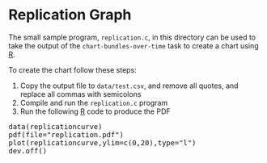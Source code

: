 # Replication Graph #

The small sample program, `replication.c`, in this directory can be used to take the output of the `chart-bundles-over-time` task to create a chart using [R][r-project]. 

To create the chart follow these steps:

1. Copy the output file to `data/test.csv`, and remove all quotes, and replace all commas with semicolons
2. Compile and run the `replication.c` program
3. Run the following [R][r-project] code to produce the PDF
<pre>
data(replicationcurve)
pdf(file="replication.pdf")
plot(replicationcurve,ylim=c(0,20),type="l")
dev.off()
</pre>

[r-project]: http://www.r-project.org/